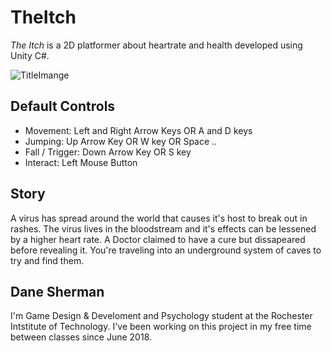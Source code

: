# TheItch
*The Itch* is a 2D platformer about heartrate and health developed using Unity C#. 

![TitleImange](https://people.rit.edu/dms7827/images/TheItchTitle.png "The Itch")

## Default Controls
* Movement: Left and Right Arrow Keys OR A and D keys
* Jumping: Up Arrow Key OR W key OR Space ..
* Fall / Trigger: Down Arrow Key OR S key
* Interact: Left Mouse Button

## Story
A virus has spread around the world that causes it's host to break out in rashes. The virus lives in the bloodstream and it's effects can be lessened by a higher heart rate. A Doctor claimed to have a cure but dissapeared before revealing it. You're traveling into an underground system of caves to try and find them. 

## Dane Sherman
I'm Game Design & Develoment and Psychology student at the Rochester Intstitute of Technology. 
I've been working on this project in my free time between classes since June 2018. 
